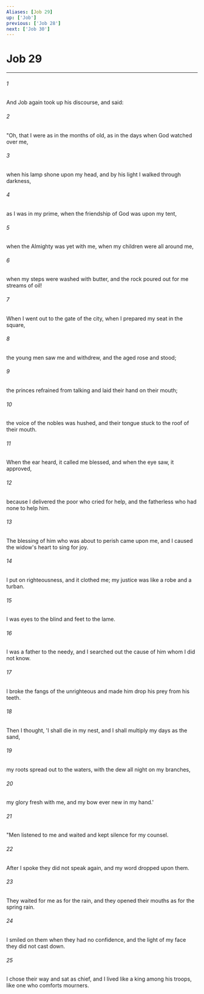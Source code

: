 ```yaml
---
Aliases: [Job 29]
up: ['Job']
previous: ['Job 28']
next: ['Job 30']
---
```

# Job 29
***



###### 1 
And Job again took up his discourse, and said: 

###### 2 
"Oh, that I were as in the months of old, as in the days when God watched over me, 

###### 3 
when his lamp shone upon my head, and by his light I walked through darkness, 

###### 4 
as I was in my prime, when the friendship of God was upon my tent, 

###### 5 
when the Almighty was yet with me, when my children were all around me, 

###### 6 
when my steps were washed with butter, and the rock poured out for me streams of oil! 

###### 7 
When I went out to the gate of the city, when I prepared my seat in the square, 

###### 8 
the young men saw me and withdrew, and the aged rose and stood; 

###### 9 
the princes refrained from talking and laid their hand on their mouth; 

###### 10 
the voice of the nobles was hushed, and their tongue stuck to the roof of their mouth. 

###### 11 
When the ear heard, it called me blessed, and when the eye saw, it approved, 

###### 12 
because I delivered the poor who cried for help, and the fatherless who had none to help him. 

###### 13 
The blessing of him who was about to perish came upon me, and I caused the widow's heart to sing for joy. 

###### 14 
I put on righteousness, and it clothed me; my justice was like a robe and a turban. 

###### 15 
I was eyes to the blind and feet to the lame. 

###### 16 
I was a father to the needy, and I searched out the cause of him whom I did not know. 

###### 17 
I broke the fangs of the unrighteous and made him drop his prey from his teeth. 

###### 18 
Then I thought, 'I shall die in my nest, and I shall multiply my days as the sand, 

###### 19 
my roots spread out to the waters, with the dew all night on my branches, 

###### 20 
my glory fresh with me, and my bow ever new in my hand.' 

###### 21 
"Men listened to me and waited and kept silence for my counsel. 

###### 22 
After I spoke they did not speak again, and my word dropped upon them. 

###### 23 
They waited for me as for the rain, and they opened their mouths as for the spring rain. 

###### 24 
I smiled on them when they had no confidence, and the light of my face they did not cast down. 

###### 25 
I chose their way and sat as chief, and I lived like a king among his troops, like one who comforts mourners.
